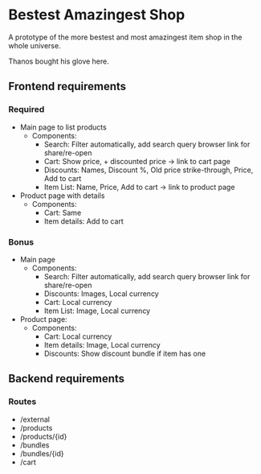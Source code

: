 # Bestest Amazingest Shop

A prototype of the more bestest and most amazingest item shop in the whole universe.

Thanos bought his glove here.

## Frontend requirements

### Required

* Main page to list products
  * Components:
    * Search: Filter automatically, add search query browser link for share/re-open
    * Cart: Show price, + discounted price -> link to cart page
    * Discounts: Names, Discount %, Old price strike-through, Price, Add to cart
    * Item List: Name, Price, Add to cart -> link to product page
* Product page with details
  * Components:
    * Cart: Same
    * Item details: Add to cart

### Bonus

* Main page
  * Components:
    * Search: Filter automatically, add search query browser link for share/re-open
    * Discounts: Images, Local currency
    * Cart: Local currency
    * Item List: Image, Local currency
* Product page:
  * Components:
    * Cart: Local currency
    * Item details: Image, Local currency
    * Discounts: Show discount bundle if item has one

## Backend requirements

### Routes

* /external
* /products
* /products/{id}
* /bundles
* /bundles/{id}
* /cart
